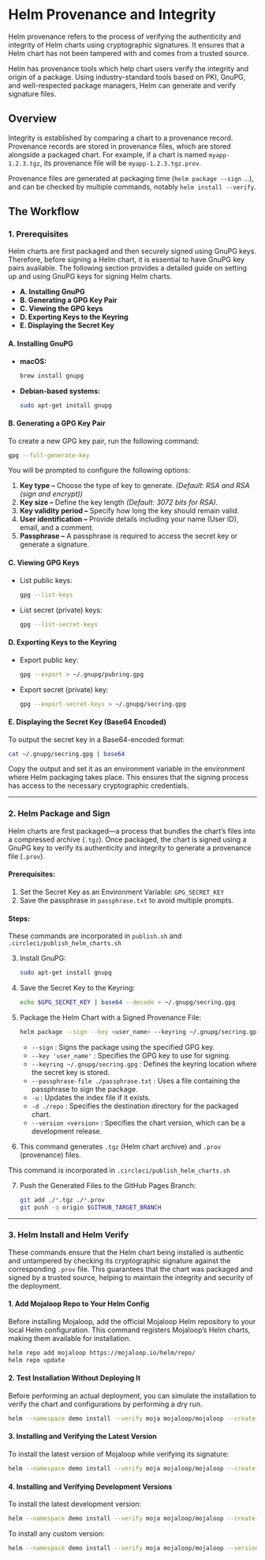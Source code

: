 # Helm Provenance and Integrity

Helm provenance refers to the process of verifying the authenticity and integrity of Helm charts using cryptographic signatures. It ensures that a Helm chart has not been tampered with and comes from a trusted source.

Helm has provenance tools which help chart users verify the integrity and origin of a package. Using industry-standard tools based on PKI, GnuPG, and well-respected package managers, Helm can generate and verify signature files.

## Overview

Integrity is established by comparing a chart to a provenance record. Provenance records are stored in provenance files, which are stored alongside a packaged chart. For example, if a chart is named `myapp-1.2.3.tgz`, its provenance file will be `myapp-1.2.3.tgz.prov`.

Provenance files are generated at packaging time (`helm package --sign` ...), and can be checked by multiple commands, notably `helm install --verify`.

## The Workflow

### 1. Prerequisites

Helm charts are first packaged and then securely signed using GnuPG keys. Therefore, before signing a Helm chart, it is essential to have GnuPG key pairs available. The following section provides a detailed guide on setting up and using GnuPG keys for signing Helm charts.

- **A. Installing GnuPG**
- **B. Generating a GPG Key Pair**
- **C. Viewing the GPG keys**
- **D. Exporting Keys to the Keyring**
- **E. Displaying the Secret Key**

#### A. Installing GnuPG

- **macOS:**
  ```sh
  brew install gnupg
  ```
- **Debian-based systems:**
  ```sh
  sudo apt-get install gnupg
  ```

#### B. Generating a GPG Key Pair

To create a new GPG key pair, run the following command:

```sh
gpg --full-generate-key
```

You will be prompted to configure the following options:

1. **Key type –** Choose the type of key to generate. _(Default: RSA and RSA (sign and encrypt))_
2. **Key size –** Define the key length _(Default: 3072 bits for RSA)_.
3. **Key validity period –** Specify how long the key should remain valid.
4. **User identification –** Provide details including your name (User ID), email, and a comment.
5. **Passphrase –** A passphrase is required to access the secret key or generate a signature.

#### C. Viewing GPG Keys

- List public keys:
  ```sh
  gpg --list-keys
  ```
- List secret (private) keys:
  ```sh
  gpg --list-secret-keys
  ```

#### D. Exporting Keys to the Keyring

- Export public key:
  ```sh
  gpg --export > ~/.gnupg/pubring.gpg
  ```
- Export secret (private) key:
  ```sh
  gpg --export-secret-keys > ~/.gnupg/secring.gpg
  ```

#### E. Displaying the Secret Key (Base64 Encoded)

To output the secret key in a Base64-encoded format:

```sh
cat ~/.gnupg/secring.gpg | base64
```

Copy the output and set it as an environment variable in the environment where Helm packaging takes place. This ensures that the signing process has access to the necessary cryptographic credentials.

---

### 2. Helm Package and Sign

Helm charts are first packaged—a process that bundles the chart’s files into a compressed archive (`.tgz`). Once packaged, the chart is signed using a GnuPG key to verify its authenticity and integrity to generate a provenance file (`.prov`).

#### **Prerequisites:**

1. Set the Secret Key as an Environment Variable: `GPG_SECRET_KEY`
2. Save the passphrase in `passphrase.txt` to avoid multiple prompts.

#### **Steps:**

These commands are incorporated in `publish.sh` and `.circleci/publish_helm_charts.sh`

3. Install GnuPG:
   ```sh
   sudo apt-get install gnupg
   ```
4. Save the Secret Key to the Keyring:
   ```sh
   echo $GPG_SECRET_KEY | base64 --decode > ~/.gnupg/secring.gpg
   ```
5. Package the Helm Chart with a Signed Provenance File:

   ```sh
   helm package --sign --key <user_name> --keyring ~/.gnupg/secring.gpg --passphrase-file ./passphrase.txt -u -d ./repo <chart_name> --version <version>
   ```

   - `--sign` : Signs the package using the specified GPG key.
   - `--key 'user_name'` : Specifies the GPG key to use for signing.
   - `--keyring ~/.gnupg/secring.gpg` : Defines the keyring location where the secret key is stored.
   - `--passphrase-file ./passphrase.txt` : Uses a file containing the passphrase to sign the package.
   - `-u` : Updates the index file if it exists.
   - `-d ./repo` : Specifies the destination directory for the packaged chart.
   - `--version <version>` : Specifies the chart version, which can be a development release.

6. This command generates `.tgz` (Helm chart archive) and `.prov` (provenance) files.<br>

This command is incorporated in `.circleci/publish_helm_charts.sh`

7. Push the Generated Files to the GitHub Pages Branch:
   ```sh
   git add ./*.tgz ./*.prov
   git push -q origin $GITHUB_TARGET_BRANCH
   ```

---

### 3. Helm Install and Helm Verify

These commands ensure that the Helm chart being installed is authentic and untampered by checking its cryptographic signature against the corresponding `.prov` file. This guarantees that the chart was packaged and signed by a trusted source, helping to maintain the integrity and security of the deployment.

#### **1. Add Mojaloop Repo to Your Helm Config**

Before installing Mojaloop, add the official Mojaloop Helm repository to your local Helm configuration. This command registers Mojaloop’s Helm charts, making them available for installation.

```sh
helm repo add mojaloop https://mojaloop.io/helm/repo/
helm repo update
```

#### **2. Test Installation Without Deploying It**

Before performing an actual deployment, you can simulate the installation to verify the chart and configurations by performing a dry run.

```sh
helm --namespace demo install --verify moja mojaloop/mojaloop --create-namespace --dry-run
```

#### **3. Installing and Verifying the Latest Version**

To install the latest version of Mojaloop while verifying its signature:

```sh
helm --namespace demo install --verify moja mojaloop/mojaloop --create-namespace
```

#### **4. Installing and Verifying Development Versions**

To install the latest development version:

```sh
helm --namespace demo install --verify moja mojaloop/mojaloop --create-namespace --devel
```

To install any custom version:

```sh
helm --namespace demo install --verify moja mojaloop/mojaloop --version <version_number> --create-namespace
```
